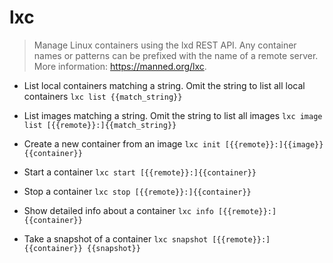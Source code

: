 # lxc
> Manage Linux containers using the lxd REST API.
> Any container names or patterns can be prefixed with the name of a remote server.
> More information: <https://manned.org/lxc>.

- List local containers matching a string. Omit the string to list all local containers
`lxc list {{match_string}}`

- List images matching a string. Omit the string to list all images
`lxc image list [{{remote}}:]{{match_string}}`

- Create a new container from an image
`lxc init [{{remote}}:]{{image}} {{container}}`

- Start a container
`lxc start [{{remote}}:]{{container}}`

- Stop a container
`lxc stop [{{remote}}:]{{container}}`

- Show detailed info about a container
`lxc info [{{remote}}:]{{container}}`

- Take a snapshot of a container
`lxc snapshot [{{remote}}:]{{container}} {{snapshot}}`
